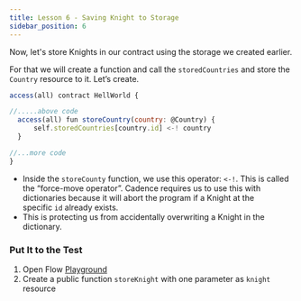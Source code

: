 ```yaml
---
title: Lesson 6 - Saving Knight to Storage
sidebar_position: 6
---
```


Now, let's store Knights in our contract using the storage we created earlier.

For that we will create a function and call the `storedCountries` and store the `Country` resource to it. Let’s create.

```jsx
access(all) contract HellWorld {

//.....above code
  access(all) fun storeCountry(country: @Country) {
      self.storedCountries[country.id] <-! country
  }

//...more code
}
```

- Inside the `storeCounty` function, we use this operator: `<-!`. This is called the “force-move operator”. Cadence requires us to use this with dictionaries because it will abort the program if a Knight at the specific `id` already exists.
- This is protecting us from accidentally overwriting a Knight in the dictionary.

### Put It to the Test

1. Open Flow [Playground](https://play.flow.com/)
2. Create a public function `storeKnight` with one parameter as `knight` resource

